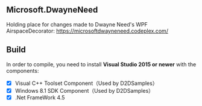 ## Microsoft.DwayneNeed
Holding place for changes made to Dwayne Need's WPF AirspaceDecorator: https://microsoftdwayneneed.codeplex.com/
## Build

In order to compile, you need to install **Visual Studio 2015 or newer** with the components:

- [x] Visual C++ Toolset Component（Used by D2DSamples）
- [x] Windows 8.1 SDK Component（Used by D2DSamples）
- [x] .Net FrameWork 4.5
